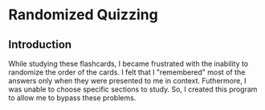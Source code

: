 # Randomized Quizzing 

## Introduction

While studying these flashcards, I became frustrated with the inability to randomize the order of the cards. I felt that I "remembered" most of the answers only when they were presented to me in context. Futhermore, I was unable to choose specific sections to study. So, I created this program to allow me to bypass these problems. 
